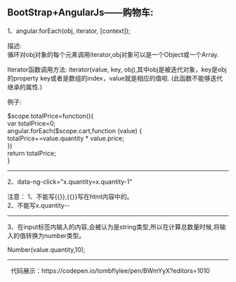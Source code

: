 ## BootStrap+AngularJs——购物车:
1、angular.forEach(obj, iterator, [context]);

描述:<br>
循环对obj对象的每个元素调用iterator,obj对象可以是一个Object或一个Array.

Iterator函数调用方法: iterator(value, key, obj),其中obj是被迭代对象，key是obj的property key或者是数组的index，value就是相应的值啦. (此函数不能够迭代继承的属性.)

例子:

 $scope.totalPrice=function(){<br>
    var totalPrice=0;<br>
    angular.forEach($scope.cart,function (value) {<br>
        totalPrice+=value.quantity * value.price;<br>
    })<br>
    return totalPrice;<br>
}
<hr>
2、data-ng-click="x.quantity=x.quantity-1"

注意：
1、不能写{{}},{{}}写在html内容中的。<br>
2、不能写x.quantity--
<hr>
3、在input标签内输入的内容,会被认为是string类型,所以在计算总数量时候,将输入的值转换为number类型。

   Number(value.quantity,10);
<hr>   
   代码展示：https://codepen.io/tombflylee/pen/BWmYyX?editors=1010
